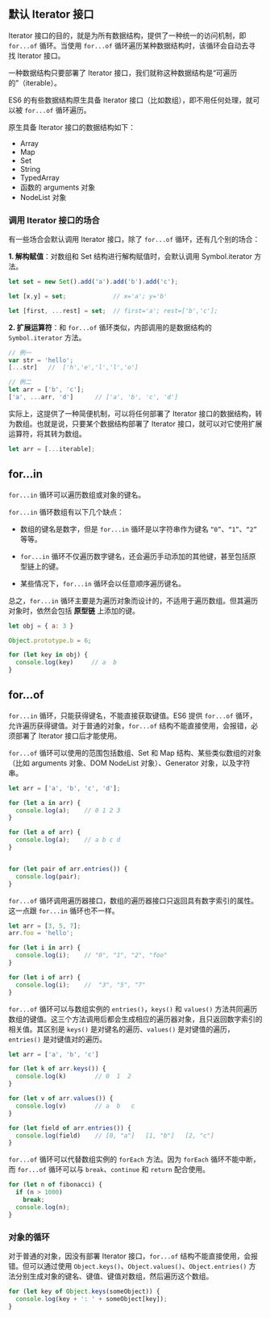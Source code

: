 ## 默认 Iterator 接口

Iterator 接口的目的，就是为所有数据结构，提供了一种统一的访问机制，即 `for...of` 循环。当使用 `for...of` 循环遍历某种数据结构时，该循环会自动去寻找 Iterator 接口。

一种数据结构只要部署了 Iterator 接口，我们就称这种数据结构是“可遍历的”（iterable）。

ES6 的有些数据结构原生具备 Iterator 接口（比如数组），即不用任何处理，就可以被 `for...of` 循环遍历。

原生具备 Iterator 接口的数据结构如下：

- Array
- Map
- Set
- String
- TypedArray
- 函数的 arguments 对象
- NodeList 对象

### 调用 Iterator 接口的场合

有一些场合会默认调用 Iterator 接口，除了 `for...of` 循环，还有几个别的场合：

**1. 解构赋值**：对数组和 Set 结构进行解构赋值时，会默认调用 Symbol.iterator 方法。

```js
let set = new Set().add('a').add('b').add('c');

let [x,y] = set;             // x='a'; y='b'

let [first, ...rest] = set;  // first='a'; rest=['b','c'];
```

**2. 扩展运算符**：和 `for...of` 循环类似，内部调用的是数据结构的 `Symbol.iterator` 方法。

```js
// 例一
var str = 'hello';
[...str]   //  ['h','e','l','l','o']

// 例二
let arr = ['b', 'c'];
['a', ...arr, 'd']      // ['a', 'b', 'c', 'd']
```

实际上，这提供了一种简便机制，可以将任何部署了 Iterator 接口的数据结构，转为数组。也就是说，只要某个数据结构部署了 Iterator 接口，就可以对它使用扩展运算符，将其转为数组。

```js
let arr = [...iterable];
```

## for...in

`for...in` 循环可以遍历数组或对象的键名。

`for...in` 循环数组有以下几个缺点：

- 数组的键名是数字，但是 `for...in` 循环是以字符串作为键名 `“0”`、`“1”`、`“2”` 等等。

- `for...in` 循环不仅遍历数字键名，还会遍历手动添加的其他键，甚至包括原型链上的键。

- 某些情况下，`for...in` 循环会以任意顺序遍历键名。

总之，`for...in` 循环主要是为遍历对象而设计的，不适用于遍历数组。但其遍历对象时，依然会包括 **原型链** 上添加的键。

```js
let obj = { a: 3 }

Object.prototype.b = 6;

for (let key in obj) {
  console.log(key)     // a  b
}
```

## for...of

`for...in` 循环，只能获得键名，不能直接获取键值。ES6 提供 `for...of` 循环，允许遍历获得键值。对于普通的对象，`for...of` 结构不能直接使用，会报错，必须部署了 Iterator 接口后才能使用。

`for...of` 循环可以使用的范围包括数组、Set 和 Map 结构、某些类似数组的对象（比如 arguments 对象、DOM NodeList 对象）、Generator 对象，以及字符串。

```js
let arr = ['a', 'b', 'c', 'd'];

for (let a in arr) {
  console.log(a);    // 0 1 2 3
}

for (let a of arr) {
  console.log(a);    // a b c d
}


for (let pair of arr.entries()) {
  console.log(pair);
}
```

`for...of` 循环调用遍历器接口，数组的遍历器接口只返回具有数字索引的属性。这一点跟 `for...in` 循环也不一样。

```js
let arr = [3, 5, 7];
arr.foo = 'hello';

for (let i in arr) {
  console.log(i);    // "0", "1", "2", "foo"
}

for (let i of arr) {
  console.log(i);    //  "3", "5", "7"
}
```

`for...of` 循环可以与数组实例的 `entries()`，`keys()` 和 `values()` 方法共同遍历数组的键值。这三个方法调用后都会生成相应的遍历器对象，且只返回数字索引的相关值。其区别是 `keys()` 是对键名的遍历、`values()` 是对键值的遍历，`entries()` 是对键值对的遍历。

```js
let arr = ['a', 'b', 'c']

for (let k of arr.keys()) {
  console.log(k)        // 0  1  2
}

for (let v of arr.values()) {
  console.log(v)        // a  b   c
}

for (let field of arr.entries()) {
  console.log(field)    // [0, "a"]   [1, "b"]   [2, "c"]
}
```

`for...of` 循环可以代替数组实例的 `forEach` 方法。因为 `forEach` 循环不能中断，而 `for...of` 循环可以与 `break`、`continue` 和 `return` 配合使用。

```js
for (let n of fibonacci) {
  if (n > 1000)
    break;
  console.log(n);
}
```

### 对象的循环

对于普通的对象，因没有部署 Iterator 接口，`for...of` 结构不能直接使用，会报错。但可以通过使用 `Object.keys()`、`Object.values()`、`Object.entries()` 方法分别生成对象的键名、键值、键值对数组，然后遍历这个数组。

```js
for (let key of Object.keys(someObject)) {
  console.log(key + ': ' + someObject[key]);
}
```
